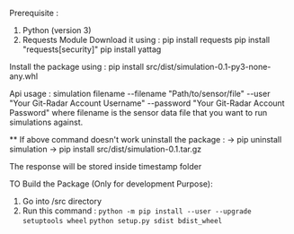 Prerequisite :
1. Python (version 3)
2. Requests Module
	Download it using :
    	pip install requests
	    pip install "requests[security]"
        pip install yattag

Install the package using :
pip install src/dist/simulation-0.1-py3-none-any.whl


Api usage :
simulation filename --filename "Path/to/sensor/file" --user "Your Git-Radar Account Username" --password "Your Git-Radar Account Password"
where filename is the sensor data file that you want to run simulations against.

** If above command doesn't work uninstall the package :
-> pip uninstall simulation
-> pip install src/dist/simulation-0.1.tar.gz

The response will be stored inside timestamp folder

TO Build the Package (Only for development Purpose):
1. Go into /src directory
2. Run this command :
   ```python -m pip install --user --upgrade setuptools wheel```
   ```python setup.py sdist bdist_wheel```
